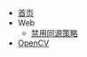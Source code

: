 <!-- _sidebar.md -->

* [首页](/ "CodecWang's blog")
* Web
  * [禁用同源策略](web/disable-same-origin-policy "disable same origin policy")
* [OpenCV](opencv/ "OpenCV-Python tutorial for beginners")
